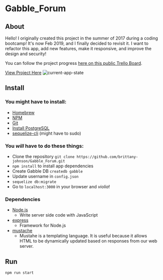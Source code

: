 # Gabble_Forum

## About
Hello!
I originally created this project in the summer of 2017 during a coding bootcamp!
It's now Feb 2019, and I finally decided to revisit it. I want to refactor this app,
add new features, make it responsive, and improve the design and security!

You can follow the project progress [here on this public Trello Board](https://trello.com/b/ca9t9vVA/gabble).

[View Project Here](https://gabble-social.herokuapp.com/login)
![current-app-state](https://github.com/brittany-johnson/Gabble_Forum/blob/master/progress-gifs/4-17-19-gabble.gif)

## Install

### You might have to install:
* [Homebrew](https://brew.sh/)
* [NPM](nodejs.org/en/)
* [Git](https://git-scm.com/book/en/v2/Getting-Started-Installing-Git)
* [Install PostgreSQL](postgresql.org/download/)
* [sequelize-cli](https://www.npmjs.com/package/sequelize-cli) (might have to sudo)

### You *will* have to do these things:
* Clone the repository
`git clone https://github.com/brittany-johnson/Gabble_Forum.git`
* `npm install` to install app dependencies
* Create Gabble DB `createdb gabble`
* Update username in `config.json`
* `sequelize db:migrate`
* Go to `localhost:3000` in your browser and *violia*!

### Dependencies
* [Node.js](https://nodejs.org)
    - Write server side code with JavaScript 
* [express](https://expressjs.com/)
    - Framework for Node.js
* [mustache](https://github.com/janl/mustache.js)
    - Mustahe is a templating language. It is useful because it allows HTML to be dynamically updated based on responses from our web server.  

## Run

`npm run start`